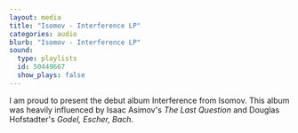 ```yaml
---
layout: media
title: "Isomov - Interference LP"
categories: audio
blurb: "Isomov - Interference LP"
sound:
  type: playlists
  id: 50449667
  show_plays: false
---
```


I am proud to present the debut album Interference from Isomov. This album was heavily influenced by Isaac Asimov's *The Last Question* and Douglas Hofstadter's *Godel, Escher, Bach*.